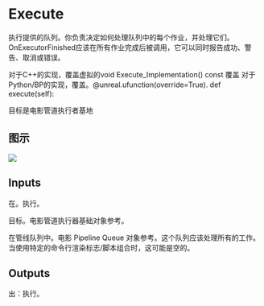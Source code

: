 # Execute

执行提供的队列。你负责决定如何处理队列中的每个作业，并处理它们。OnExecutorFinished应该在所有作业完成后被调用，它可以同时报告成功、警告、取消或错误。

对于C++的实现，覆盖虚拟的void Execute_Implementation() const 覆盖 对于Python/BP的实现，覆盖。@unreal.ufunction(override=True). def execute(self):

目标是电影管道执行者基地

## 图示

![]($-20221218-20082475.png)

## Inputs

在。执行。

目标。电影管道执行器基础对象参考。

在管线队列中。电影 Pipeline Queue 对象参考。这个队列应该处理所有的工作。当使用特定的命令行渲染标志/脚本组合时，这可能是空的。

## Outputs

出：执行。
